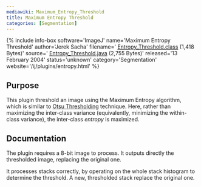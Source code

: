 ```yaml
---
mediawiki: Maximum_Entropy_Threshold
title: Maximum Entropy Threshold
categories: [Segmentation]
---
```


{% include info-box software='ImageJ' name='Maximum Entropy Threshold' author='Jerek Sacha' filename=' [Entropy\_Threshold.class](/ij/plugins/download/Entropy_Threshold.class) (1,418 Bytes)' source=' [Entropy\_Threshold.java](/ij/plugins/download/Entropy_Threshold.java) (2,755 Bytes)' released='13 February 2004' status='unknown' category='Segmentation' website='/ij/plugins/entropy.html' %}

## Purpose

This plugin threshold an image using the Maximum Entropy algorithm, which is similar to [Otsu Thresholding](Otsu_Thresholding) technique. Here, rather than maximizing the inter-class variance (equivalently, minimizing the within-class variance), the inter-class *entropy* is maximized.

## Documentation

The plugin requires a 8-bit image to process. It outputs directly the thresholded image, replacing the original one.

It processes stacks correctly, by operating on the whole stack histogram to determine the threshold. A new, thresholded stack replace the original one.

 

